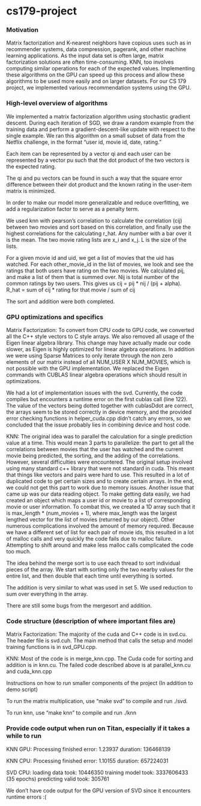 # cs179-project

### Motivation

Matrix factorization and K-nearest neighbors have copious uses such as in recommender systems, data compression, pagerank, and other machine learning applications. As the input data set is often large, matrix factorization solutions are often time-consuming. KNN, too involves computing similar operations for each of the expected values. Implementing these algorithms on the GPU can speed up this process and allow these algorithms to be used more easily and on larger datasets. For our CS 179 project, we implemented various recommendation systems using the GPU. 

### High-level overview of algorithms

We implemented a matrix factorization algorithm using stochastic gradient descent. During each iteration of SGD, we draw a random example from the training data and perform a gradient-descent-like update with respect to the single example. We ran this algorithm on a small subset of data from the Netflix challenge, in the format “user id, movie id, date, rating.”

Each item can be represented by a vector qi and each user can be represented by a vector pu such that the dot product of the two vectors is the expected rating.

The qi and pu vectors can be found in such a way that the square error difference between their dot product and the known rating in the user-item matrix is minimized.

In order to make our model more generalizable and reduce overfitting, we add a regularization factor to serve as a penalty term.

We used knn with pearson’s correlation to calculate the correlation (cij) between two movies and sort based on this correlation, and finally use the highest correlations for the calculating r_hat. Any number with a bar over it is the mean. The two movie rating lists are x_i and x_j. L is the size of the lists. 

For a given movie id and uid, we get a list of movies that the uid has watched. For each other_movie_id in the list of movies, we look and see the ratings that both users have rating on the two movies. We calculated pij, and make a list of them that is summed over. Nij is total number of the common ratings by two users. This gives us cij = pij * nij / (pij + alpha). 
R_hat = sum of cij * rating for that movie / sum of cij

The sort and addition were both completed.  

### GPU optimizations and specifics 

Matrix Factorization:
To convert from CPU code to GPU code, we converted all the C++ style vectors to C style arrays. We also removed all usage of the Eigen linear algebra library. This change may have actually made our code slower, as Eigen is highly optimized for linear algebra operations. In addition we were using Sparse Matrices to only iterate through the non zero elements of our matrix instead of all NUM_USER X NUM_MOVIES, which is not possible with the GPU implementation. We replaced the Eigen commands with CUBLAS linear algebra operations which should result in optimizations.

We had a lot of implementation issues with the svd. Currently, the code compiles but encounters a runtime error on the first cublas call (line 122). The value of the vectors being dotted together with cublasDdot are correct, the arrays seem to be stored correctly in device memory, and the provided error checking functions in helper_cuda.cpp didn’t catch any errors, so we concluded that the issue probably lies in combining device and host code.

KNN:
The original idea was to parallel the calculation for a single prediction value at a time. This would mean 3 parts to parallelize: the part to get all the correlations between movies that the user has watched and the current movie being predicted, the sorting, and the adding of the correlations. However, several difficulties were encountered. The original setup involved using many standard c++ library that were not standard in cuda. This meant that things like vectors and pairs were hard to use. This resulted in a lot of duplicated code to get certain sizes and to create certain arrays. In the end, we could not get this part to work due to memory issues. Another issue that came up was our data reading object. To make getting data easily, we had created an object which maps a user id or movie to a list of corresponding movie or user information. To combat this, we created a 1D array such that it is max_length * (num_movies + 1), where max_length was the largest lengthed vector for the list of movies (returned by our object). Other numerous complications involved the amount of memory required. Because we have a different set of list for each pair of movie ids, this resulted in a lot of malloc calls and very quickly the code fails due to malloc failure. Attempting to shift around and make less malloc calls complicated the code too much. 

The idea behind the merge sort is to use each thread to sort individual pieces of the array. We start with sorting only the two nearby values for the entire list, and then double that each time until everything is sorted. 

The addition is very similar to what was used in set 5. We used reduction to sum over everything in the array. 

There are still some bugs from the mergesort and addition.

### Code structure (description of where important files are)

Matrix Factorization:
The majority of the cuda and C++ code is in svd.cu. The header file is svd.cuh. The main method that calls the setup and model training functions is in svd_GPU.cpp.

KNN:
Most of the code is in merge_knn.cpp. The Cuda code for sorting and addition is in knn.cu. The failed code described above is at parallel_knn.cu and cuda_knn.cpp

Instructions on how to run smaller components of the project (In addition to demo script) 

To run the matrix multiplication, use “make svd” to compile and run ./svd.

To run knn, use “make knn” to compile and run ./knn

### Provide code output when run on Titan, especially if it takes a while to run

KNN GPU:
Processing finished
error: 1.23937
duration: 136468139

KNN CPU:
Processing finished
error: 1.10155
duration: 657224031

SVD CPU:
loading data took: 10446350
training model took: 3337606433 (35 epochs)
predicting valid took: 305761

We don’t have code output for the GPU version of SVD since it encounters runtime errors :(
